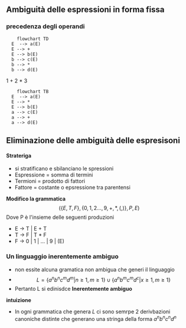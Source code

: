 ## Ambiguità delle espressioni in forma fissa
### precedenza degli operandi
```mermaid 
	flowchart TD
  E  --> a(E)
  E --> +
  E --> b(E)
  b --> c(E)
  b --> *
  b --> d(E)
```
1 + 2 \* 3
```mermaid 
	flowchart TB
  E  --> a(E)
  E --> *
  E --> b(E)
  a --> c(E)
  a --> +
  a --> d(E)
```


## Eliminazione delle ambiguità delle espresisoni
#### Strateriga
- si stratificano e sbilanciano le spressioni
- Espressione = somma di termini
- Termioni = prodotto di fattori
- Fattore = costante o epsressione tra parentensi

**Modifico la grammatica**
$$(\{E,T,F\},\{0,1,2...,9,+,*,(,)\},P,E)$$
Dove P è l'insieme delle seguenti produzioni
- E -> T | E + T
- T -> F | T \* F
- F -> 0 | 1 | ... | 9 | (E)

### Un linguaggio inerentemente ambiguo
- non essite alcuna gramatica non ambigua che generi il linguaggio
- $$L=\{a^nb^nc^md^m| n \geq 1,m\geq 1 \} \cup \{a^nb^mc^md^c|x\geq1,m\geq1\}$$
- Pertanto L si edinisdce **Inerentemente ambiguo**

**intuizione**
- In ogni grammatica che genera $L$ ci sono semrpe 2 derivbazioni canoniche distinte che generano una stringa della forma $a^nb^nc^nd^n$